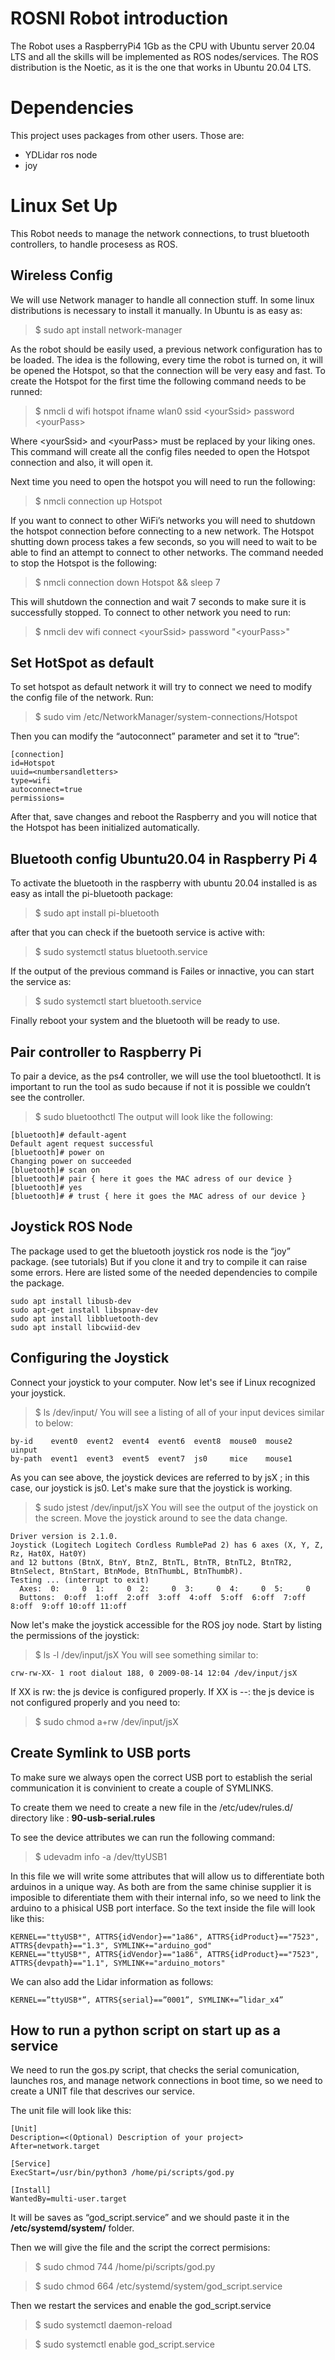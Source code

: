 # ROSNI Robot introduction
The Robot uses a RaspberryPi4 1Gb as the CPU with Ubuntu server 20.04 LTS and all the skills will be implemented as ROS nodes/services.
The ROS distribution is the Noetic, as it is the one that works in Ubuntu 20.04 LTS.

# Dependencies
This project uses packages from other users. Those are:
- YDLidar ros node
- joy

# Linux Set Up
This Robot needs to manage the network connections, to trust bluetooth controllers, to handle procesess as ROS.

## Wireless Config
We will use Network manager to handle all connection stuff. In some linux distributions is necessary to install it manually. In Ubuntu is as easy as:

> $ sudo apt install network-manager

As the robot should be easily used, a previous network configuration has to be loaded.
The idea is the following, every time the robot is turned on, it will be opened the Hotspot, so that the connection will be very easy and fast.
To create the Hotspot for the first time the following command needs to be runned:

> $ nmcli d wifi hotspot ifname wlan0 ssid \<yourSsid\> password \<yourPass\>

Where \<yourSsid\> and \<yourPass\> must be replaced by your liking ones.
This command will create all the config files needed to open the Hotspot connection and also, it will open it.

Next time you need to open the hotspot you will need to run the following:

> $ nmcli connection up Hotspot

If you want to connect to other WiFi’s networks you will need to shutdown the hotspot connection before connecting to a new network.
The Hotspot shutting down process takes a few seconds, so you will need to wait to be able to find an attempt to connect to other networks.
The command needed to stop the Hotspot is the following:

> $ nmcli connection down Hotspot && sleep 7

This will shutdown the connection and wait 7 seconds to make sure it is successfully stopped.
To connect to other network you need to run:

> $ nmcli dev wifi connect \<yourSsid\> password "\<yourPass\>"

## Set HotSpot as default

To set hotspot as default network it will try to connect we need to modify the config file of the network.
Run:

> $ sudo vim /etc/NetworkManager/system-connections/Hotspot

Then you can modify the “autoconnect” parameter and set it to “true”:
```
[connection]
id=Hotspot
uuid=<numbersandletters>
type=wifi
autoconnect=true
permissions=
```
After that, save changes and reboot the Raspberry and you will notice that the Hotspot has been initialized automatically.

## Bluetooth config Ubuntu20.04 in Raspberry Pi 4

To activate the bluetooth in the raspberry with ubuntu 20.04 installed is as easy as intall the pi-bluetooth package:

> $ sudo apt install pi-bluetooth

after that you can check if the buetooth service is active with:

> $ sudo systemctl status bluetooth.service

If the output of the previous command is Failes or innactive, you can start the service as:

> $ sudo systemctl start bluetooth.service

Finally reboot your system and the bluetooth will be ready to use.

## Pair controller to Raspberry Pi

To pair a device, as the ps4 controller, we will use the tool bluetoothctl.
It is important to run the tool as sudo because if not it is possible we couldn’t see the controller.

> $ sudo bluetoothctl
The output will look like the following:
```
[bluetooth]# default-agent
Default agent request successful
[bluetooth]# power on
Changing power on succeeded
[bluetooth]# scan on
[bluetooth]# pair { here it goes the MAC adress of our device }
[bluetooth]# yes
[bluetooth]# # trust { here it goes the MAC adress of our device }
```

## Joystick ROS Node
The package used to get the bluetooth joystick ros node is the “joy” package. (see tutorials)
But if you clone it and try to compile it can raise some errors. Here are listed some of the needed dependencies to compile the package.
```
sudo apt install libusb-dev 
sudo apt-get install libspnav-dev
sudo apt install libbluetooth-dev
sudo apt install libcwiid-dev
```

## Configuring the Joystick

Connect your joystick to your computer. Now let's see if Linux recognized your joystick.
> $ ls /dev/input/
You will see a listing of all of your input devices similar to below:
```
by-id    event0  event2  event4  event6  event8  mouse0  mouse2  uinput
by-path  event1  event3  event5  event7  js0     mice    mouse1
```
As you can see above, the joystick devices are referred to by jsX ; in this case, our joystick is js0. Let's make sure that the joystick is working.
> $ sudo jstest /dev/input/jsX
You will see the output of the joystick on the screen. Move the joystick around to see the data change.
```
Driver version is 2.1.0.
Joystick (Logitech Logitech Cordless RumblePad 2) has 6 axes (X, Y, Z, Rz, Hat0X, Hat0Y)
and 12 buttons (BtnX, BtnY, BtnZ, BtnTL, BtnTR, BtnTL2, BtnTR2, BtnSelect, BtnStart, BtnMode, BtnThumbL, BtnThumbR).
Testing ... (interrupt to exit)
  Axes:  0:     0  1:     0  2:     0  3:     0  4:     0  5:     0
  Buttons:  0:off  1:off  2:off  3:off  4:off  5:off  6:off  7:off  8:off  9:off 10:off 11:off
```
Now let's make the joystick accessible for the ROS joy node. Start by listing the permissions of the joystick:
> $ ls -l /dev/input/jsX
You will see something similar to:
```
crw-rw-XX- 1 root dialout 188, 0 2009-08-14 12:04 /dev/input/jsX
```
If XX is rw: the js device is configured properly.
If XX is --: the js device is not configured properly and you need to:
> $ sudo chmod a+rw /dev/input/jsX

## Create Symlink to USB ports

To make sure we always open the correct USB port to establish the serial communication it is convinient to create a couple of SYMLINKS.

To create them we need to create a new file in the /etc/udev/rules.d/ directory like :
**90-usb-serial.rules**

To see the device attributes we can run the following command:

> $ udevadm info -a /dev/ttyUSB1

In this file we will write some attributes that will allow us to differentiate both arduinos in a unique way. As both are from the same chinise supplier it is imposible to diferentiate them with their internal info, so we need to link the arduino to a phisical USB port interface.
So the text inside the file will look like this:
```
KERNEL=="ttyUSB*", ATTRS{idVendor}=="1a86", ATTRS{idProduct}=="7523", ATTRS{devpath}=="1.3", SYMLINK+="arduino_god"
KERNEL=="ttyUSB*", ATTRS{idVendor}=="1a86", ATTRS{idProduct}=="7523", ATTRS{devpath}=="1.1", SYMLINK+="arduino_motors"
```
We can also add the Lidar information as follows:
```
KERNEL==”ttyUSB*”, ATTRS{serial}==”0001”, SYMLINK+=”lidar_x4”
```

## How to run a python script on start up as a service

We need to run the gos.py script, that checks the serial comunication, launches ros, and manage network connections in boot time, so we need to create a UNIT file that descrives our service.

The unit file will look like this:
```
[Unit]
Description=<(Optional) Description of your project>
After=network.target

[Service]
ExecStart=/usr/bin/python3 /home/pi/scripts/god.py

[Install]
WantedBy=multi-user.target
```
It will be saves as “god_script.service” and we should paste it in the **/etc/systemd/system/** folder.

Then we will give the file and the script the correct permisions:

> $ sudo chmod 744 /home/pi/scripts/god.py

> $ sudo chmod 664 /etc/systemd/system/god_script.service

Then we restart the services and enable the god_script.service

> $ sudo systemctl daemon-reload

> $ sudo systemctl enable god_script.service




